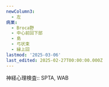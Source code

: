 ```yaml
---
newColumn3:
  - 左
病巣:
  - Broca野
  - 中心前回下部
  - 島
  - 弓状束
  - 縁上回
lastmod: '2025-03-06'
last_edited: 2025-02-27T00:00:00.000Z
---
```


神経心理検査:: SPTA, WAB

